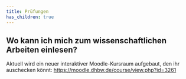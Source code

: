 ```yaml
---
title: Prüfungen
has_children: true
---
```


## Wo kann ich mich zum wissenschaftlichen Arbeiten einlesen?
Aktuell wird ein neuer interaktiver Moodle-Kursraum aufgebaut, den ihr auschecken könnt: https://moodle.dhbw.de/course/view.php?id=3261
